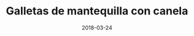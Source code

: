 ---
title: "Galletas de mantequilla con canela"
date: "2018-03-24"
category: "receta"
image: "galletas-mantequilla-canela.jpg"
---